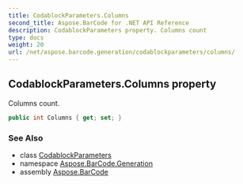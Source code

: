 ```yaml
---
title: CodablockParameters.Columns
second_title: Aspose.BarCode for .NET API Reference
description: CodablockParameters property. Columns count
type: docs
weight: 20
url: /net/aspose.barcode.generation/codablockparameters/columns/
---
```

## CodablockParameters.Columns property

Columns count.

```csharp
public int Columns { get; set; }
```

### See Also

* class [CodablockParameters](../)
* namespace [Aspose.BarCode.Generation](../../../aspose.barcode.generation/)
* assembly [Aspose.BarCode](../../../)


